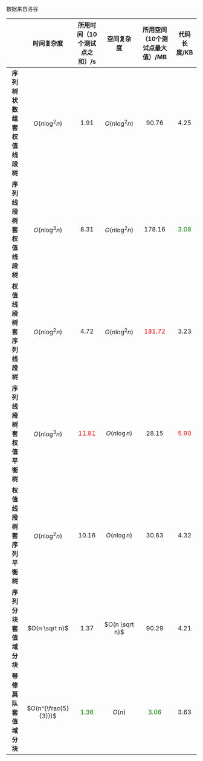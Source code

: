 数据来自洛谷

||时间复杂度|所用时间（10个测试点之和）/s|空间复杂度|所用空间（10个测试点最大值）/MB|代码长度/KB|
|:-:|:-:|:-:|:-:|:-:|:-:|
|**序列树状数组套权值线段树**|$O(n \log^2 n)$|$1.91$|$O(n \log^2 n)$|$90.76$|$4.25$|
|**序列线段树套权值线段树**|$O(n \log^3 n)$|$8.31$|$O(n \log^2 n)$|$178.16$|<font color=green>${3.08}$</font>|
|**权值线段树套序列线段树**|$O(n \log^2 n)$|$4.72$|$O(n \log^2 n)$|<font color=red>${181.72}$</font>|$3.23$|
|**序列线段树套权值平衡树**|$O(n \log^3 n)$|<font color=red>${11.81}$</font>|$O(n \log n)$|$28.15$|<font color=red>${5.90}$</font>|
|**权值线段树套序列平衡树**|$O(n \log^2 n)$|$10.16$|$O(n \log n)$|$30.63$|$4.32$|
|**序列分块套值域分块**|$O(n \sqrt n)$|$1.37$|$O(n \sqrt n)$|$90.29$|$4.21$|
|**带修莫队套值域分块**|$O(n^{\frac{5}{3}})$|<font color=green>${1.36}$</font>|$O(n)$|<font color=green>${3.06}$</font>|$3.63$|